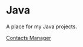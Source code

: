 # Java

A place for my Java projects.

[Contacts Manager](https://github.com/bwilliams4428/Java/tree/main/Contacts%20Manager)
